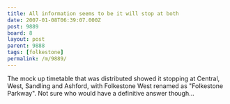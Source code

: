 ```yaml
---
title: All information seems to be it will stop at both
date: 2007-01-08T06:39:07.000Z
post: 9889
board: 8
layout: post
parent: 9888
tags: [folkestone]
permalink: /m/9889/
---
```

The mock up timetable that was distributed showed it stopping at Central, West, Sandling and Ashford, with Folkestone West renamed as "Folkestone Parkway". Not sure who would have a definitive answer though...
